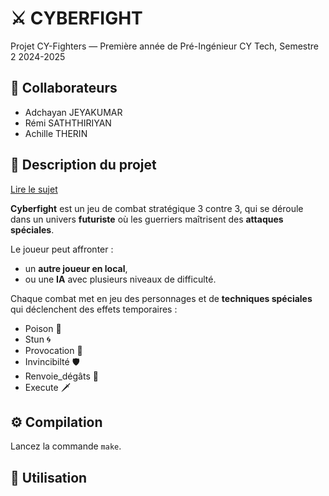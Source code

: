 # ⚔️ CYBERFIGHT
Projet CY-Fighters — Première année de Pré-Ingénieur CY Tech, Semestre 2 2024-2025

## 👥 Collaborateurs
- Adchayan JEYAKUMAR
- Rémi SATHTHIRIYAN
- Achille THERIN

## 📄 Description du projet 
[Lire le sujet](./Projet_CY-Fighters_preing1_2024_2025_v1.0.pdf)

**Cyberfight** est un jeu de combat stratégique 3 contre 3, qui se déroule dans un univers **futuriste** où les guerriers maîtrisent des **attaques spéciales**.

Le joueur peut affronter :
- un **autre joueur en local**,  
- ou une **IA** avec plusieurs niveaux de difficulté.

Chaque combat met en jeu des personnages et de **techniques spéciales** qui déclenchent des effets temporaires :
- Poison 🐍
- Stun 🌀
- Provocation 💢
- Invincibilté 🛡
- Renvoie_dégâts 🦔
- Execute 🗡

## ⚙️ Compilation
Lancez la commande `make`.

## 🧪 Utilisation

